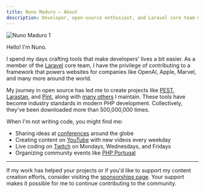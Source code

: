 ```yaml
---
title: Nuno Maduro — About
description: Developer, open-source enthusiast, and Laravel core team member.
---
```


![Nuno Maduro 1](https://nunomaduro.com/about.1.jpg)

Hello! I'm Nuno.

I spend my days crafting tools that make developers' lives a bit easier. As a member of the [Laravel](https://laravel.com) core team, I have the privilege of contributing to a framework that powers websites for companies like OpenAI, Apple, Marvel, and many more around the world.

My journey in open source has led me to create projects like [PEST](https://pestphp.com), [Larastan](https://github.com/larastan/larastan), and [Pint](https://github.com/laravel/pint), along with [many others](https://github.com/nunomaduro) I maintain. These tools have become industry standards in modern PHP development. Collectively, they've been downloaded more than 500,000,000 times.

When I'm not writing code, you might find me:
- Sharing ideas at [conferences](/talks) around the globe
- Creating content on [YouTube](https://www.youtube.com/nunomaduro) with new videos every weekday
- Live coding on [Twitch](https://twitch.tv/nunomaduro) on Mondays, Wednesdays, and Fridays
- Organizing community events like [PHP Portugal](https://php-portugal.com)

---

If my work has helped your projects or if you'd like to support my content creation efforts, consider visiting the [sponsorships page](/sponsorships). Your support makes it possible for me to continue contributing to the community.
